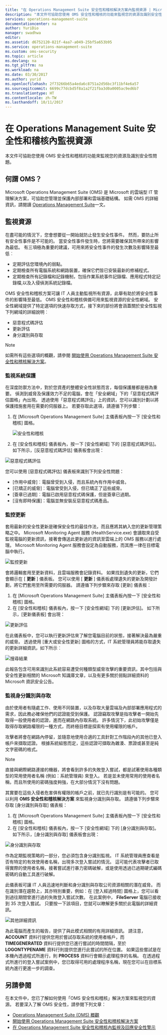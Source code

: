 ```yaml
---
title: "在 Operations Management Suite 安全性和稽核解決方案內監視資源 | Microsoft Docs"
description: "本文件可協助您使用 OMS 安全性和稽核的功能來監視您的資源及識別安全性問題。"
services: operations-management-suite
documentationcenter: na
author: YuriDio
manager: swadhwa
editor: 
ms.assetid: d6752120-821f-4aa7-a049-25bf5a653b95
ms.service: operations-management-suite
ms.custom: oms-security
ms.topic: article
ms.devlang: na
ms.tgt_pltfrm: na
ms.workload: na
ms.date: 03/30/2017
ms.author: yurid
ms.openlocfilehash: 2f73266b65a4eda6c8751a2d56bc3f11bf4e6a57
ms.sourcegitcommit: 6699c77dcbd5f8a1a2f21fba3d0a0005ac9ed6b7
ms.translationtype: HT
ms.contentlocale: zh-TW
ms.lasthandoff: 10/11/2017
---
```

# <a name="monitoring-resources-in-operations-management-suite-security-and-audit-solution"></a>在 Operations Management Suite 安全性和稽核內監視資源
本文件可協助您使用 OMS 安全性和稽核的功能來監視您的資源及識別安全性問題。

## <a name="what-is-oms"></a>何謂 OMS？
Microsoft Operations Management Suite (OMS) 是 Microsoft 的雲端型 IT 管理解決方案，可協助您管理並保護內部部署和雲端基礎結構。 如需 OMS 的詳細資訊，請閱讀 [Operations Management Suite](https://technet.microsoft.com/library/mt484091.aspx)一文。

## <a name="monitoring-resources"></a>監視資源
在盡可能的情況下，您會想要從一開始就防止發生安全性事件。 然而，要防止所有安全性事件是不可能的。 當安全性事件發生時，您將需要確保其所帶來的影響為最低。  有三項極為重要的建議，可用來將安全性事件的發生次數及影響降至最低︰

* 定期評估您環境內的弱點。
* 定期檢查所有電腦系統和網路裝置，確保它們皆已安裝最新的修補程式。
* 定期檢查所有記錄檔和記錄機制，包括作業系統事件記錄檔、應用程式特定記錄檔,以及入侵偵測系統記錄檔。

OMS 安全性和稽核方案可讓 IT 人員主動監視所有資源，此舉有助於將安全性事件的影響降至最低。 OMS 安全性和稽核俱備可用來監視資源的安全性網域。 安全性網域提供了特定選項的快速存取方式，接下來的部份將會涵蓋關於安全性監視下列網域的詳細說明︰

* 惡意程式碼評估
* 更新評估
* 身分識別與存取

> [!NOTE]
> 如需所有這些選項的概觀，請參閱 [開始使用 Operations Management Suite 安全性和稽核解決方案](oms-security-getting-started.md)。
> 
> 

### <a name="monitoring-system-protection"></a>監視系統保護
在深度防禦方法中，對於您資產的整體安全性狀態而言，每個保護層都是極為重要。 偵測到威脅及保護效力不足的電腦，會在「安全網域」下的「惡意程式碼評估圖格」內出現。 透過使用「惡意程式碼評估」上的資訊，您可以識別計劃以將保護措施套用在需要的伺服器上。 若要存取此選項，請遵循下列步驟：

1. 在 [Microsoft Operations Management Suite] 主儀表板內按一下 [安全性和稽核] 圖格。
   
    ![安全性和稽核](./media/oms-security-responding-alerts/oms-security-responding-alerts-fig1.png)
2. 在 [安全性和稽核] 儀表板內，按一下 [安全性網域] 下的 [惡意程式碼評估]。 如下所示，[反惡意程式碼評估] 儀表板會出現：

![惡意程式碼評估](./media/oms-security-monitoring-resources/oms-security-monitoring-resources-fig2-ga.png)

您可以使用 [惡意程式碼評估]  儀表板來識別下列安全性問題：

* [作用中威脅]︰電腦曾受到入侵，而且系統內有作用中威脅。
* [已矯正的威脅]︰電腦曾受到入侵，但已矯正了這些威脅。
* [簽章已過期]︰電腦已啟用惡意程式碼保護，但是簽章已過期。
* [沒有即時保護]：電腦並無安裝反惡意程式碼產品。

### <a name="monitoring-updates"></a>監控更新
套用最新的安全性更新是確保安全性的最佳作法，而且應將其納入您的更新管理策略之中。 Microsoft Monitoring Agent 服務 (HealthService.exe) 會讀取來自受監視電腦的更新資訊，接著會傳送此更新過的資訊至雲端上的 OMS 服務以進行處理。 Microsoft Monitoring Agent 服務會設定為自動服務，而其應一律在目標電腦中執行。

![監控更新](./media/oms-security-monitoring-resources/oms-security-monitoring-resources-fig3.png)

會將邏輯套用至更新資料，且雲端服務會記錄資料。 如果找到遺失的更新，它們會顯示在 [ **更新** ] 儀表板。 您可以使用 [ **更新** ] 儀表板處理遺失的更新及開發計劃，將它們套用至所需要的伺服器。 請遵循下列步驟來存取 [更新]  儀表板：

1. 在 [Microsoft Operations Management Suite] 主儀表板內按一下 [安全性和稽核] 圖格。
2. 在 [安全性和稽核] 儀表板內，按一下 [安全性網域] 下的 [更新評估]。 如下所示，[更新儀表板] 會出現：

![更新評估](./media/oms-security-monitoring-resources/oms-security-monitoring-resources-fig4.png)

在此儀表板中，您可以執行更新評估來了解您電腦目前的狀態，接著解決最為嚴重的威脅。 透過使用 [重大或安全性更新]  圖格的方式，IT 系統管理員將能存取遺失的更新詳細資訊，如下所示︰

![搜尋結果](./media/oms-security-monitoring-resources/oms-security-monitoring-resources-fig5.png)

此報告包含可用來識別此系統容易遭受何種類型威脅攻擊的重要資訊，其中包括與安全性更新相關的 Microsoft 知識庫文章，以及有更多關於弱點詳細資料的 Microsoft 資訊安全公告。

### <a name="monitoring-identity-and-access"></a>監視身分識別與存取
由於使用者有隨處工作、使用不同裝置，以及存取大量雲端及內部部署應用程式的需求，因此務必確保他們的認證能受到保護。 認證竊取攻擊是指攻擊者一開始先取得一般使用者的認證，進而在網路內存取系統。 許多情況下，此初始攻擊僅是取得存取網路權限的一種方式，而終極目標是探索有使用權限的帳戶。 

攻擊者將會在網路內停留，並隨意地使用合適的工具針對工作階段內的其他已登入帳戶來擷取認證。 根據系統組態而定，這些認證可擷取為雜湊、票證或甚至是純文字密碼的格式。  

> [!NOTE]
> 直接與網際網路連接的機器，將會看到許多的失敗登入嘗試，都是試著使用各種類型的常用使用者名稱 (例如：系統管理員) 來登入。 若是並未使用常用的使用者名稱，而且所使用的密碼強度夠強，在大部分情況下沒有問題。
> 
> 

其實要在這些入侵者危害俱有權限的帳戶之前，就已先行識別是有可能的。 您可以利用 **OMS 安全性和稽核解決方案** 來監視身分識別與存取。 請遵循下列步驟來存取 [身分識別與存取]  儀表板：

1. 在 [Microsoft Operations Management Suite]  主儀表板內按一下 [安全性和稽核] 圖格。
2. 在 [安全性和稽核] 儀表板內，按一下 [安全性網域] 下的 [身分識別與存取]。 如下所示，[身分識別與存取] 儀表板會出現：

![身分識別與存取](./media/oms-security-monitoring-resources/oms-security-monitoring-resources-fig6-ga.png)

作為定期監視策略的一部分，您必須包含身分識別監視。 IT 系統管理員應查看是否有特定的有效使用者名稱，出現多次登入嘗試的情況。 這可能代表攻擊者已取得實際的使用者名稱，接著嘗試進行暴力密碼破解，或是使用透過已過期硬式編碼密碼的自動工具進行破解。

此儀表板可讓 IT 人員迅速地判斷和身分識別與存取公司資源相關的潛在威脅。 而在識別潛在趨勢上，其亦特別重要，例如：在 [登入經過時間] 圖格上，您可以看到過往期間曾進行過的失敗登入嘗試次數。 在此案例中， **FileServer** 電腦已接收到 35 次登入嘗試。 只要按一下該項目，您就可以瞭解更多關於此電腦的詳細資訊。 

![其他詳細資訊](./media/oms-security-monitoring-resources/oms-security-monitoring-resources-fig7-new.png)

為此電腦而產生的報告，提供了與此模式相關的有用詳細資訊。 請注意，**ACCOUNT** 資料行提供您用於嘗試存取系統的使用者帳戶，而 **TIMEGENERATED** 資料行提供您已進行嘗試的時間間隔，至於 **LOGONTYPENAME** 資料行則提供您進行此嘗試的所在位置。 如果這些嘗試是在本機內透過程式所進行，則 **PROCESS** 資料行會顯示處理程序的名稱。 在透過程式所進行的登入嘗試案例中，您已取得可用的處理程序名稱，現在您可以在目標系統內進行更進一步的調查。

## <a name="see-also"></a>另請參閱
在本文件中，您已了解如何使用「OMS 安全性和稽核」解決方案來監視您的資源。 若要深入了解 OMS 安全性，請參閱下列文章：

* [Operations Management Suite (OMS) 概觀](operations-management-suite-overview.md)
* [開始使用 Operations Management Suite 安全性和稽核解決方案](oms-security-getting-started.md)
* [在 Operations Management Suite 安全性和稽核內監視及回應安全性警示](oms-security-responding-alerts.md)

